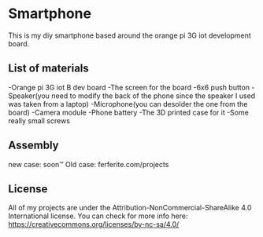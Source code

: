 # Smartphone
This is my diy smartphone based around the orange pi 3G iot development board.

## List of materials
-Orange pi 3G iot B dev board
-The screen for the board
-6x6 push button
-Speaker(you need to modify the back of the phone since the speaker I used was taken from a laptop)
-Microphone(you can desolder the one from the board)
-Camera module
-Phone battery
-The 3D printed case for it
-Some really small screws

## Assembly
new case: soon™
Old case: ferferite.com/projects

## License 
All of my projects are under the Attribution-NonCommercial-ShareAlike 4.0 International license. You can check for more info here: https://creativecommons.org/licenses/by-nc-sa/4.0/

  
